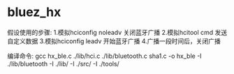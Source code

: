 # bluez_hx
假设使用的步骤:
1.模拟hciconfig noleadv 关闭蓝牙广播
2.模拟hcitool cmd 发送自定义数据
3.模拟hciconfig leadv 开始蓝牙广播
4.广播一段时间后，关闭广播

编译命令:
	gcc hx_ble.c ./lib/hci.c ./lib/bluetooth.c sha1.c -o hx_ble -I ./lib/bluetooth -I ./lib/ -I ./src/ -I ./tools/
